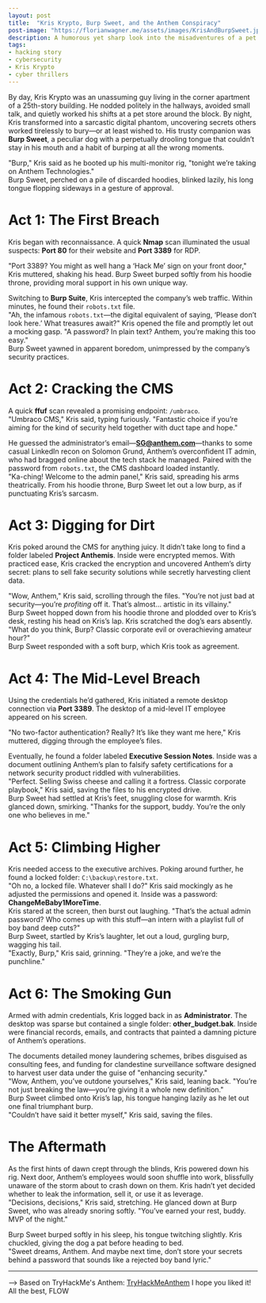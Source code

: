 ```yaml
---
layout: post
title:  "Kris Krypto, Burp Sweet, and the Anthem Conspiracy"
post-image: "https://florianwagner.me/assets/images/KrisAndBurpSweet.jpg"
description: A humorous yet sharp look into the misadventures of a pet store worker by day, hacker at night and his burping pet, uncovering corporate evil at the company next door.
tags: 
- hacking story
- cybersecurity
- Kris Krypto
- cyber thrillers
---
```


By day, Kris Krypto was an unassuming guy living in the corner apartment of a 25th-story building. He nodded politely in the hallways, avoided small talk, and quietly worked his shifts at a pet store around the block. By night, Kris transformed into a sarcastic digital phantom, uncovering secrets others worked tirelessly to bury—or at least wished to. His trusty companion was **Burp Sweet**, a peculiar dog with a perpetually drooling tongue that couldn’t stay in his mouth and a habit of burping at all the wrong moments.

"Burp," Kris said as he booted up his multi-monitor rig, "tonight we’re taking on Anthem Technologies."  
Burp Sweet, perched on a pile of discarded hoodies, blinked lazily, his long tongue flopping sideways in a gesture of approval.

# Act 1: The First Breach

Kris began with reconnaissance. A quick **Nmap** scan illuminated the usual suspects: **Port 80** for their website and **Port 3389** for RDP.

"Port 3389? You might as well hang a ‘Hack Me’ sign on your front door," Kris muttered, shaking his head. Burp Sweet burped softly from his hoodie throne, providing moral support in his own unique way.

Switching to **Burp Suite**, Kris intercepted the company’s web traffic. Within minutes, he found their `robots.txt` file.  
"Ah, the infamous `robots.txt`—the digital equivalent of saying, ‘Please don’t look here.’ What treasures await?" Kris opened the file and promptly let out a mocking gasp. "A password? In plain text? Anthem, you’re making this too easy."  
Burp Sweet yawned in apparent boredom, unimpressed by the company’s security practices.

# Act 2: Cracking the CMS

A quick **ffuf** scan revealed a promising endpoint: `/umbraco`.  
"Umbraco CMS," Kris said, typing furiously. "Fantastic choice if you’re aiming for the kind of security held together with duct tape and hope."

He guessed the administrator’s email—**SG@anthem.com**—thanks to some casual LinkedIn recon on Solomon Grund, Anthem’s overconfident IT admin, who had bragged online about the tech stack he managed. Paired with the password from `robots.txt`, the CMS dashboard loaded instantly.  
"Ka-ching! Welcome to the admin panel," Kris said, spreading his arms theatrically. From his hoodie throne, Burp Sweet let out a low burp, as if punctuating Kris’s sarcasm.

# Act 3: Digging for Dirt

Kris poked around the CMS for anything juicy. It didn’t take long to find a folder labeled **Project Anthemis**. Inside were encrypted memos. With practiced ease, Kris cracked the encryption and uncovered Anthem’s dirty secret: plans to sell fake security solutions while secretly harvesting client data.

"Wow, Anthem," Kris said, scrolling through the files. "You’re not just bad at security—you’re *profiting* off it. That’s almost... artistic in its villainy."  
Burp Sweet hopped down from his hoodie throne and plodded over to Kris’s desk, resting his head on Kris’s lap. Kris scratched the dog’s ears absently.  
"What do you think, Burp? Classic corporate evil or overachieving amateur hour?"  
Burp Sweet responded with a soft burp, which Kris took as agreement.

# Act 4: The Mid-Level Breach

Using the credentials he’d gathered, Kris initiated a remote desktop connection via **Port 3389**. The desktop of a mid-level IT employee appeared on his screen.

"No two-factor authentication? Really? It’s like they want me here," Kris muttered, digging through the employee’s files.  

Eventually, he found a folder labeled **Executive Session Notes**. Inside was a document outlining Anthem’s plan to falsify safety certifications for a network security product riddled with vulnerabilities.  
"Perfect. Selling Swiss cheese and calling it a fortress. Classic corporate playbook," Kris said, saving the files to his encrypted drive.  
Burp Sweet had settled at Kris’s feet, snuggling close for warmth. Kris glanced down, smirking. "Thanks for the support, buddy. You’re the only one who believes in me."

# Act 5: Climbing Higher

Kris needed access to the executive archives. Poking around further, he found a locked folder: `C:\backup\restore.txt`.  
"Oh no, a locked file. Whatever shall I do?" Kris said mockingly as he adjusted the permissions and opened it. Inside was a password: **ChangeMeBaby1MoreTime**.  
Kris stared at the screen, then burst out laughing. "That’s the actual admin password? Who comes up with this stuff—an intern with a playlist full of boy band deep cuts?"  
Burp Sweet, startled by Kris’s laughter, let out a loud, gurgling burp, wagging his tail.  
"Exactly, Burp," Kris said, grinning. "They’re a joke, and we’re the punchline."

# Act 6: The Smoking Gun

Armed with admin credentials, Kris logged back in as **Administrator**. The desktop was sparse but contained a single folder: **other_budget.bak**. Inside were financial records, emails, and contracts that painted a damning picture of Anthem’s operations.

The documents detailed money laundering schemes, bribes disguised as consulting fees, and funding for clandestine surveillance software designed to harvest user data under the guise of "enhancing security."  
"Wow, Anthem, you’ve outdone yourselves," Kris said, leaning back. "You’re not just breaking the law—you’re giving it a whole new definition."  
Burp Sweet climbed onto Kris’s lap, his tongue hanging lazily as he let out one final triumphant burp.  
"Couldn’t have said it better myself," Kris said, saving the files.

# The Aftermath

As the first hints of dawn crept through the blinds, Kris powered down his rig. Next door, Anthem’s employees would soon shuffle into work, blissfully unaware of the storm about to crash down on them. Kris hadn’t yet decided whether to leak the information, sell it, or use it as leverage.  
"Decisions, decisions," Kris said, stretching. He glanced down at Burp Sweet, who was already snoring softly. "You’ve earned your rest, buddy. MVP of the night."

Burp Sweet burped softly in his sleep, his tongue twitching slightly. Kris chuckled, giving the dog a pat before heading to bed.  
"Sweet dreams, Anthem. And maybe next time, don’t store your secrets behind a password that sounds like a rejected boy band lyric."

--------------------------------------

--> Based on TryHackMe's Anthem: [TryHackMeAnthem]
I hope you liked it!
All the best, 
FLOW

[TryHackMeAnthem]: https://tryhackme.com/r/room/anthem

